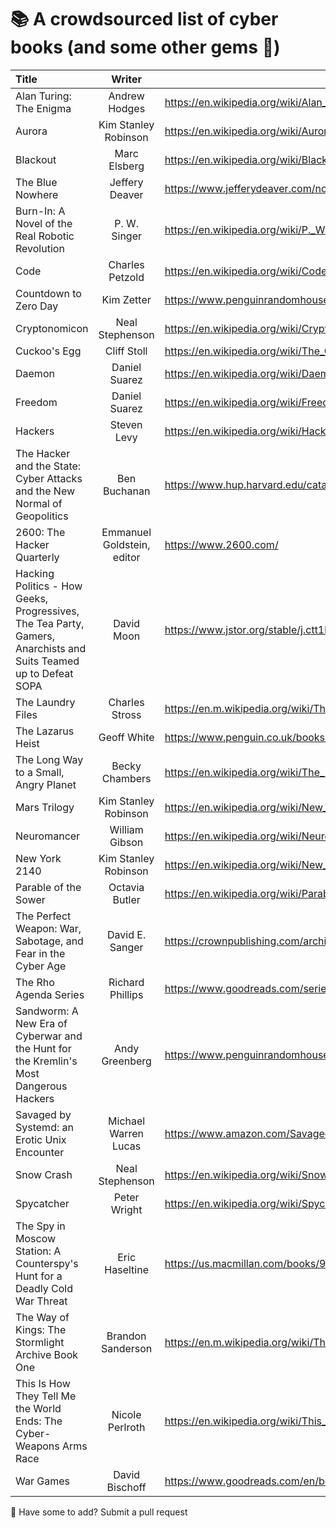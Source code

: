         
# 📚 A crowdsourced list of cyber books (and some other gems 💎)

| Title      | Writer | Link     |
| :---        |    :----:   |   -----------     |
| Alan Turing: The Enigma   | Andrew Hodges       | <https://en.wikipedia.org/wiki/Alan_Turing:_The_Enigma>      |
| Aurora | Kim Stanley Robinson | <https://en.wikipedia.org/wiki/Aurora_(novel)> |
| Blackout | Marc Elsberg | <https://en.wikipedia.org/wiki/Blackout_(Elsberg_novel)> |
| The Blue Nowhere | Jeffery Deaver | <https://www.jefferydeaver.com/novel/the-blue-nowhere/> | 
| Burn-In: A Novel of the Real Robotic Revolution | P. W. Singer | <https://en.wikipedia.org/wiki/P._W._Singer#Burn-In:_A_Novel_of_the_Real_Robotic_Revolution> |
| Code   | Charles Petzold       | <https://en.wikipedia.org/wiki/Code:_The_Hidden_Language_of_Computer_Hardware_and_Software>      |
| Countdown to Zero Day | Kim Zetter | <https://www.penguinrandomhouse.com/books/219931/countdown-to-zero-day-by-kim-zetter/> |
| Cryptonomicon     |    Neal Stephenson    |   <https://en.wikipedia.org/wiki/Cryptonomicon>     |
| Cuckoo's Egg   | Cliff Stoll        | <https://en.wikipedia.org/wiki/The_Cuckoo%27s_Egg_(book)>      |
| Daemon | Daniel Suarez | <https://en.wikipedia.org/wiki/Daemon_(novel)> |
| Freedom | Daniel Suarez | <https://en.wikipedia.org/wiki/Freedom%E2%84%A2> | 
| Hackers   | Steven Levy       | <https://en.wikipedia.org/wiki/Hackers:_Heroes_of_the_Computer_Revolution>      |
| The Hacker and the State: Cyber Attacks and the New Normal of Geopolitics |    Ben Buchanan   |   <https://www.hup.harvard.edu/catalog.php?isbn=9780674987555>     |
| 2600: The Hacker Quarterly | Emmanuel Goldstein, editor | <https://www.2600.com/> |
| Hacking Politics - How Geeks, Progressives, The Tea Party, Gamers, Anarchists and Suits Teamed up to Defeat SOPA | David Moon | <https://www.jstor.org/stable/j.ctt1bkm5rz> |
| The Laundry Files | Charles Stross | <https://en.m.wikipedia.org/wiki/The_Laundry_Files> |
| The Lazarus Heist | Geoff White | <https://www.penguin.co.uk/books/447163/the-lazarus-heist-by-white-geoff/9780241554272> | 
| The Long Way to a Small, Angry Planet | Becky Chambers | <https://en.wikipedia.org/wiki/The_Long_Way_to_a_Small,_Angry_Planet> |
| Mars Trilogy | Kim Stanley Robinson | <https://en.wikipedia.org/wiki/New_York_2140> |
| Neuromancer   | William Gibson       | <https://en.wikipedia.org/wiki/Neuromancer>      |
| New York 2140 | Kim Stanley Robinson | <https://en.wikipedia.org/wiki/New_York_2140> |
| Parable of the Sower | Octavia Butler | <https://en.wikipedia.org/wiki/Parable_of_the_Sower_(novel)> |
| The Perfect Weapon: War, Sabotage, and Fear in the Cyber Age | David E. Sanger | <https://crownpublishing.com/archives/feature/perfect-weapon-inside-story-cyberweapons> |
| The Rho Agenda Series | Richard Phillips | <https://www.goodreads.com/series/61746-the-rho-agenda> |
| Sandworm: A New Era of Cyberwar and the Hunt for the Kremlin's Most Dangerous Hackers | Andy Greenberg | <https://www.penguinrandomhouse.com/books/597684/sandworm-by-andy-greenberg/> |
| Savaged by Systemd: an Erotic Unix Encounter | Michael Warren Lucas | <https://www.amazon.com/Savaged-Systemd-Erotic-Unix-Encounter-ebook/dp/B075DYXZW1> |
| Snow Crash   | Neal Stephenson       | <https://en.wikipedia.org/wiki/Snow_Crash>      |
| Spycatcher   | Peter Wright       | <https://en.wikipedia.org/wiki/Spycatcher>      |
| The Spy in Moscow Station: A Counterspy's Hunt for a Deadly Cold War Threat |    Eric Haseltine  | <https://us.macmillan.com/books/9781250301161>   |
| The Way of Kings: The Stormlight Archive Book One | Brandon Sanderson | <https://en.m.wikipedia.org/wiki/The_Stormlight_Archive> |
| This Is How They Tell Me the World Ends: The Cyber-Weapons Arms Race   | Nicole Perlroth       | <https://en.wikipedia.org/wiki/This_Is_How_They_Tell_Me_the_World_Ends:_The_Cyberweapons_Arms_Race>      |
| War Games | David Bischoff | <https://www.goodreads.com/en/book/show/74328> |

🙋 Have some to add? Submit a pull request

